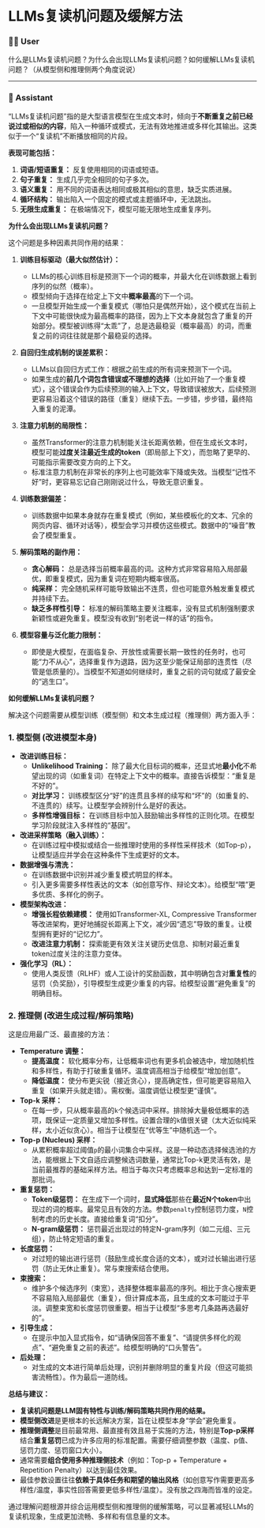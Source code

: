 # LLMs复读机问题及缓解方法

### 🧑‍💻 User

什么是LLMs复读机问题？为什么会出现LLMs复读机问题？如何缓解LLMs复读机问题？（从模型侧和推理侧两个角度说说）

---

### 🤖 Assistant

“LLMs复读机问题”指的是大型语言模型在生成文本时，倾向于**不断重复之前已经说过或相似的内容**，陷入一种循环或模式，无法有效地推进或多样化其输出。这类似于一个“复读机”不断播放相同的片段。

**表现可能包括：**

1.  **词语/短语重复：** 反复使用相同的词语或短语。
2.  **句子重复：** 生成几乎完全相同的句子多次。
3.  **语义重复：** 用不同的词语表达相同或极其相似的意思，缺乏实质进展。
4.  **循环结构：** 输出陷入一个固定的模式或主题循环中，无法跳出。
5.  **无限生成重复：** 在极端情况下，模型可能无限地生成重复序列。

**为什么会出现LLMs复读机问题？**

这个问题是多种因素共同作用的结果：

1.  **训练目标驱动（最大似然估计）：**
    *   LLMs的核心训练目标是预测下一个词的概率，并最大化在训练数据上看到序列的似然（概率）。
    *   模型倾向于选择在给定上下文中**概率最高**的下一个词。
    *   一旦模型开始生成一个重复模式（哪怕只是偶然开始），这个模式在当前上下文中可能很快成为最高概率的路径，因为上下文本身就包含了重复的开始部分。模型被训练得“太乖”了，总是选最稳妥（概率最高）的词，而重复之前的词往往就是那个最稳妥的选择。

2.  **自回归生成机制的误差累积：**
    *   LLMs以自回归方式工作：根据之前生成的所有词来预测下一个词。
    *   如果生成的**前几个词包含错误或不理想的选择**（比如开始了一个重复模式），这个错误会作为后续预测的输入上下文，导致错误被放大，后续预测更容易沿着这个错误的路径（重复）继续下去。一步错，步步错，最终陷入重复的泥潭。

3.  **注意力机制的局限性：**
    *   虽然Transformer的注意力机制能关注长距离依赖，但在生成长文本时，模型可能**过度关注最近生成的token**（即局部上下文），而忽略了更早的、可能指示需要改变方向的上下文。
    *   标准注意力机制在非常长的序列上也可能效率下降或失效。当模型“记性不好”时，更容易忘记自己刚刚说过什么，导致无意识重复。

4.  **训练数据偏差：**
    *   训练数据中如果本身就存在重复模式（例如，某些模板化的文本、冗余的网页内容、循环对话等），模型会学习并模仿这些模式。数据中的“噪音”教会了模型重复。

5.  **解码策略的副作用：**
    *   **贪心解码：** 总是选择当前概率最高的词。这种方式非常容易陷入局部最优，即重复模式，因为重复词在短期内概率很高。
    *   **纯采样：** 完全随机采样可能导致输出不连贯，但也可能意外触发重复模式并持续下去。
    *   **缺乏多样性引导：** 标准的解码策略主要关注概率，没有显式机制强制要求新颖性或避免重复。模型没有收到“别老说一样的话”的指令。

6.  **模型容量与泛化能力限制：**
    *   即使是大模型，在面临复杂、开放性或需要长期一致性的任务时，也可能“力不从心”，选择重复作为退路，因为这至少能保证局部的连贯性（尽管是低质量的）。当模型不知道如何继续时，重复之前的词句就成了最安全的“逃生口”。

**如何缓解LLMs复读机问题？**

解决这个问题需要从模型训练（模型侧）和文本生成过程（推理侧）两方面入手：

### **1. 模型侧 (改进模型本身)**

*   **改进训练目标：**
    *   **Unlikelihood Training：** 除了最大化目标词的概率，还显式地**最小化**不希望出现的词（如重复词）在特定上下文中的概率。直接告诉模型：“重复是不好的”。
    *   **对比学习：** 训练模型区分“好”的连贯且多样的续写和“坏”的（如重复的、不连贯的）续写。让模型学会辨别什么是好的表达。
    *   **多样性增强目标：** 在训练目标中加入鼓励输出多样性的正则化项。在模型学习阶段就注入多样性的“基因”。
*   **改进采样策略（融入训练）：**
    *   在训练过程中模拟或结合一些推理时使用的多样性采样技术（如Top-p），让模型适应并学会在这种条件下生成更好的文本。
*   **数据增强与清洗：**
    *   在训练数据中识别并减少重复模式明显的样本。
    *   引入更多需要多样性表达的文本（如创意写作、辩论文本）。给模型“喂”更多优质、多样化的例子。
*   **模型架构改进：**
    *   **增强长程依赖建模：** 使用如Transformer-XL, Compressive Transformer等改进架构，更好地捕捉长距离上下文，减少因“遗忘”导致的重复。让模型拥有更好的“记忆力”。
    *   **改进注意力机制：** 探索能更有效关注关键历史信息、抑制对最近重复token过度关注的注意力变体。
*   **强化学习（RL）：**
    *   使用人类反馈（RLHF）或人工设计的奖励函数，其中明确包含对**重复性**的惩罚（负奖励），引导模型生成更少重复的内容。给模型设置“避免重复”的明确目标。

### **2. 推理侧 (改进生成过程/解码策略)**

这是应用最广泛、最直接的方法：

*   **Temperature 调整：**
    *   **提高温度：** 软化概率分布，让低概率词也有更多机会被选中，增加随机性和多样性，有助于打破重复循环。温度调高相当于给模型“增加创意”。
    *   **降低温度：** 使分布更尖锐（接近贪心），提高确定性，但可能更容易陷入重复（如果开头就走错）。需权衡。温度调低让模型更“谨慎”。
*   **Top-k 采样：**
    *   在每一步，只从概率最高的`k`个候选词中采样。排除掉大量极低概率的选项，既保证一定质量又增加多样性。设置合理的`k`值很关键（太大近似纯采样，太小近似贪心）。相当于让模型在“优等生”中随机选一个。
*   **Top-p (Nucleus) 采样：**
    *   从累积概率超过阈值`p`的最小词集合中采样。这是一种动态选择候选池的方法，能根据上下文自适应调整候选词数量，通常比Top-k更灵活有效，是当前最推荐的基础采样方法。相当于每次只考虑概率总和达到一定标准的那批词。
*   **重复惩罚：**
    *   **Token级惩罚：** 在生成下一个词时，**显式降低**那些在**最近N个token**中出现过的词的概率。最常见且有效的方法。参数`penalty`控制惩罚力度，`N`控制考虑的历史长度。直接给重复词“扣分”。
    *   **N-gram级惩罚：** 惩罚最近出现过的特定N-gram序列（如二元组、三元组），防止特定短语的重复。
*   **长度惩罚：**
    *   对过短的输出进行惩罚（鼓励生成长度合适的文本），或对过长输出进行惩罚（防止无休止重复）。常与束搜索结合使用。
*   **束搜索：**
    *   维护多个候选序列（束宽），选择整体概率最高的序列。相比于贪心搜索更不容易陷入局部最优（重复），但计算成本高，且生成的文本可能过于平淡。调整束宽和长度惩罚很重要。相当于让模型“多思考几条路再选最好的”。
*   **引导生成：**
    *   在提示中加入显式指令，如“请确保回答不重复”、“请提供多样化的观点”、“避免重复之前的表述”。给模型明确的“口头警告”。
*   **后处理：**
    *   对生成的文本进行简单后处理，识别并删除明显的重复片段（但这可能损害流畅性）。作为最后一道防线。

**总结与建议：**

*   **复读机问题是LLM固有特性与训练/解码策略共同作用的结果。**
*   **模型侧改进**是更根本的长远解决方案，旨在让模型本身“学会”避免重复。
*   **推理侧调整**是目前最常用、最直接有效且易于实施的方法，特别是**Top-p采样**结合**重复惩罚**已成为许多应用的标准配置。需要仔细调整参数（温度、p值、惩罚力度、惩罚窗口大小）。
*   通常需要**组合使用多种推理侧技术**（例如：Top-p + Temperature + Repetition Penalty）以达到最佳效果。
*   最佳参数设置往往**依赖于具体任务和期望的输出风格**（如创意写作需要更高多样性/温度，事实性回答需要更低多样性/温度）。没有放之四海而皆准的设定。

通过理解问题根源并综合运用模型侧和推理侧的缓解策略，可以显著减轻LLMs的复读机现象，生成更加流畅、多样和有信息量的文本。